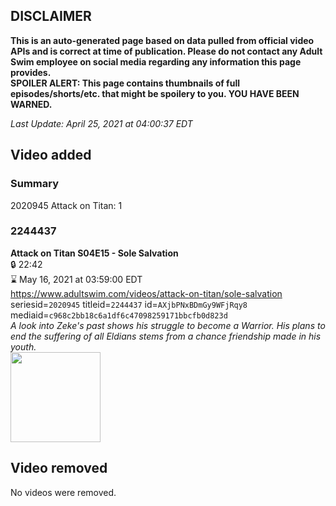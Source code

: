 ## DISCLAIMER
**This is an auto-generated page based on data pulled from official video APIs and is correct at time of publication. Please do not contact any Adult Swim employee on social media regarding any information this page provides.**  
**SPOILER ALERT: This page contains thumbnails of full episodes/shorts/etc. that might be spoilery to you. YOU HAVE BEEN WARNED.**  

_Last Update: April 25, 2021 at 04:00:37 EDT_
## Video added
### Summary
2020945 Attack on Titan: 1  
### 2244437
**Attack on Titan S04E15 - Sole Salvation**  
 🔒 22:42  
⌛ May 16, 2021 at 03:59:00 EDT  
https://www.adultswim.com/videos/attack-on-titan/sole-salvation  
seriesid=`2020945` titleid=`2244437` id=`AXjbPNxBDmGy9WFjRqy8` mediaid=`c968c2bb18c6a1df6c47098259171bbcfb0d823d`  
_A look into Zeke's past shows his struggle to become a Warrior. His plans to end the suffering of all Eldians stems from a chance friendship made in his youth._  
<a href="https://media.cdn.adultswim.com/uploads/20210416/thumbnails/2_214161111247-AttackOnTitan_074_SoleSalvation.png"><img src="https://media.cdn.adultswim.com/uploads/20210416/thumbnails/2_214161111247-AttackOnTitan_074_SoleSalvation.png" height="144px" /></a>
## Video removed
No videos were removed.  
